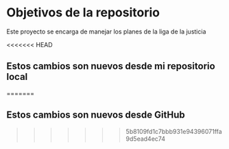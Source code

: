# Objetivos de la repositorio

Este proyecto se encarga de manejar los planes de la liga de la justicia


<<<<<<< HEAD
## Estos cambios son nuevos desde mi repositorio local
=======
## Estos cambios son nuevos desde GitHub
>>>>>>> 5b8109fd1c7bbb931e94396071ffa9d5ead4ec74

